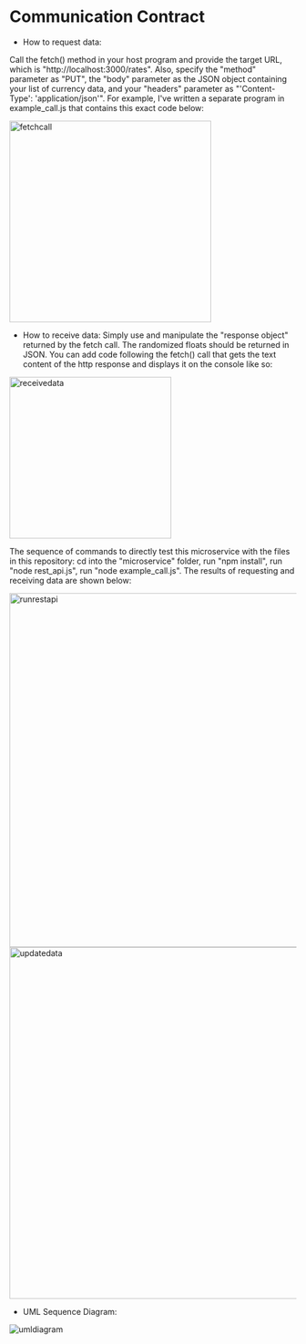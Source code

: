 # Communication Contract

* How to request data:

Call the fetch() method in your host program and provide the target URL, which is "http://localhost:3000/rates". Also, specify the "method" parameter as "PUT", the "body" parameter as the JSON object 
containing your list of currency data, and your "headers" parameter as "'Content-Type': 'application/json'". 
For example, I've written a separate program in example_call.js that contains this exact code below:

<img width="354" alt="fetchcall" src="https://user-images.githubusercontent.com/86948190/218544779-ea6b3968-e977-4cdc-beac-f1798505173c.PNG">

* How to receive data: 
Simply use and manipulate the "response object" returned by the fetch call. The randomized floats should be returned in JSON. 
You can add code following the fetch() call that gets the text content of the http response and displays it on the console like so: 

<img width="284" alt="receivedata" src="https://user-images.githubusercontent.com/86948190/218544819-c3c34803-370b-42c5-8784-785def0f68bc.PNG">

The sequence of commands to directly test this microservice with the files in this repository: 
cd into the "microservice" folder, run "npm install", run "node rest_api.js", run "node example_call.js". The results of requesting and receiving data 
are shown below: 

<img width="622" alt="runrestapi" src="https://user-images.githubusercontent.com/86948190/218544559-c655e1c8-007d-4329-a06d-eee117a43f32.PNG">

<img width="618" alt="updatedata" src="https://user-images.githubusercontent.com/86948190/218544687-c4c59224-edde-405f-a900-3e8bd1d08bb9.PNG">



* UML Sequence Diagram: 

![umldiagram](https://user-images.githubusercontent.com/86948190/218549486-a5548a21-85ff-4c4d-9261-6b738b3f5423.PNG)
